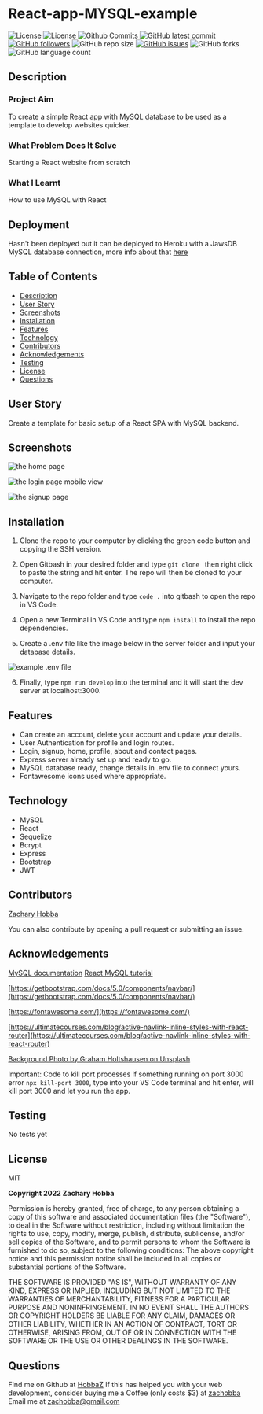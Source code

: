 # React-app-MYSQL-example

[![License](https://img.shields.io/badge/License-MIT-blue.svg)](https://choosealicense.com/licenses/mit/)
![License](https://img.shields.io/badge/Made%20with-React-darkgreen.svg)
[![Github Commits](https://img.shields.io/github/commit-activity/w/HobbaZ/React-app-MYSQL-example)](https://github.com/HobbaZ/React-app-MYSQL-example/commits)
[![GitHub latest commit](https://img.shields.io/github/last-commit/HobbaZ/React-app-MYSQL-example)](https://github.com/HobbaZ/React-app-MYSQL-example/branches)
[![GitHub followers](https://img.shields.io/github/followers/HobbaZ.svg)]()
![GitHub repo size](https://img.shields.io/github/repo-size/HobbaZ/React-app-MYSQL-example)
[![GitHub issues](https://img.shields.io/github/issues/HobbaZ/React-app-MYSQL-example)](https://img.shields.io/github/issues/HobbaZ/React-app-MYSQL-example)
![GitHub forks](https://img.shields.io/github/forks/HobbaZ/React-app-MYSQL-example)
![GitHub language count](https://img.shields.io/github/languages/count/HobbaZ/React-app-MYSQL-example)

## Description
### Project Aim ###
To create a simple React app with MySQL database to be used as a template to develop websites quicker.

### What Problem Does It Solve ###
Starting a React website from scratch

### What I Learnt ###
How to use MySQL with React

## Deployment
Hasn't been deployed but it can be deployed to Heroku with a JawsDB MySQL database connection, more info about that [here](https://medium.com/analytics-vidhya/deploy-to-heroku-with-jawsdb-mysql-cbe255de73f3)


## Table of Contents
- [Description](#description)
- [User Story](#user-story)
- [Screenshots](#screenshots)
- [Installation](#installation)
- [Features](#features)
- [Technology](#technology)
- [Contributors](#contributors)
- [Acknowledgements](#acknowledgements)
- [Testing](#testing)
- [License](#license)
- [Questions](#questions)

## User Story
Create a template for basic setup of a React SPA with MySQL backend.

## Screenshots
![the home page](./assets/images/home-page.png)

![the login page mobile view](./assets/images/login-page-mobile.png)

![the signup page](./assets/images/signup-page.png)

## Installation
1. Clone the repo to your computer by clicking the green code button and copying the SSH version.

2. Open Gitbash in your desired folder and type ```git clone ``` then right click to paste the string and hit enter. The repo will then be cloned to your computer.

3. Navigate to the repo folder and type ```code .``` into gitbash to open the repo in VS Code.

4. Open a new Terminal in VS Code and type ```npm install``` to install the repo dependencies.

5. Create a .env file like the image below in the server folder and input your database details.

![example .env file](./assets/images/example-env.PNG)

6. Finally, type ```npm run develop``` into the terminal and it will start the dev server at localhost:3000.

## Features
- Can create an account, delete your account and update your details.
- User Authentication for profile and login routes.
- Login, signup, home, profile, about and contact pages.
- Express server already set up and ready to go.
- MySQL database ready, change details in .env file to connect yours.
- Fontawesome icons used where appropriate.

## Technology
- MySQL
- React
- Sequelize
- Bcrypt
- Express
- Bootstrap
- JWT

## Contributors
[Zachary Hobba](https://github.com/HobbaZ)

You can also contribute by opening a pull request or submitting an issue.

## Acknowledgements
[MySQL documentation](https://dev.mysql.com/doc/)
[React MySQL tutorial](https://dev.to/nasreenkhalid/simple-react-js-and-mysql-integration-crud-app-backend-5aom)

[https://getbootstrap.com/docs/5.0/components/navbar/](https://getbootstrap.com/docs/5.0/components/navbar/)

[https://fontawesome.com/](https://fontawesome.com/)

[https://ultimatecourses.com/blog/active-navlink-inline-styles-with-react-router](https://ultimatecourses.com/blog/active-navlink-inline-styles-with-react-router)

[Background Photo by Graham Holtshausen on Unsplash](https://unsplash.com/@freedomstudios?utm_source=unsplash&utm_medium=referral&utm_content=creditCopyText)
  

Important: Code to kill port processes if something running on port 3000 error ```npx kill-port 3000```, type into your VS Code terminal and hit enter, will kill port 3000 and let you run the app.

## Testing
No tests yet

## License

MIT

**Copyright 2022 Zachary Hobba**

Permission is hereby granted, free of charge, to any person obtaining a copy of this software and associated documentation files (the "Software"), to deal in the Software without restriction, including without limitation the rights to use, copy, modify, merge, publish, distribute, sublicense, and/or sell copies of the Software, and to permit persons to whom the Software is furnished to do so, subject to the following conditions:
The above copyright notice and this permission notice shall be included in all copies or substantial portions of the Software.
    
THE SOFTWARE IS PROVIDED "AS IS", WITHOUT WARRANTY OF ANY KIND, EXPRESS OR IMPLIED, INCLUDING BUT NOT LIMITED TO THE WARRANTIES OF MERCHANTABILITY, FITNESS FOR A PARTICULAR PURPOSE AND NONINFRINGEMENT. IN NO EVENT SHALL THE AUTHORS OR COPYRIGHT HOLDERS BE LIABLE FOR ANY CLAIM, DAMAGES OR OTHER LIABILITY, WHETHER IN AN ACTION OF CONTRACT, TORT OR OTHERWISE, ARISING FROM, OUT OF OR IN CONNECTION WITH THE SOFTWARE OR THE USE OR OTHER DEALINGS IN THE SOFTWARE.

## Questions

Find me on Github at [HobbaZ](https://github.com/HobbaZ)
If this has helped you with your web development, consider buying me a Coffee (only costs $3) at [zachobba](buymeacoffee.com/zachobbaS)
Email me at [zachobba@gmail.com](zachobba@gmail.com)